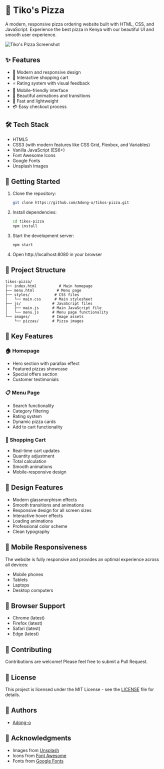 # 🍕 Tiko's Pizza

A modern, responsive pizza ordering website built with HTML, CSS, and JavaScript. Experience the best pizza in Kenya with our beautiful UI and smooth user experience.

![Tiko's Pizza Screenshot](https://images.unsplash.com/photo-1513104890138-7c749659a591?auto=format&fit=crop&w=1200&q=80)

## ✨ Features

- 🎨 Modern and responsive design
- 🛒 Interactive shopping cart
- ⭐ Rating system with visual feedback
- 📱 Mobile-friendly interface
- 🌟 Beautiful animations and transitions
- 🚀 Fast and lightweight
- 💳 Easy checkout process

## 🛠️ Tech Stack

- HTML5
- CSS3 (with modern features like CSS Grid, Flexbox, and Variables)
- Vanilla JavaScript (ES6+)
- Font Awesome Icons
- Google Fonts
- Unsplash Images

## 🚀 Getting Started

1. Clone the repository:
   ```bash
   git clone https://github.com/Adong-o/tikos-pizza.git
   ```

2. Install dependencies:
   ```bash
   cd tikos-pizza
   npm install
   ```

3. Start the development server:
   ```bash
   npm start
   ```

4. Open http://localhost:8080 in your browser

## 📁 Project Structure

```
tikos-pizza/
├── index.html          # Main homepage
├── menu.html          # Menu page
├── styles/           # CSS files
│   └── main.css      # Main stylesheet
├── js/              # JavaScript files
│   ├── main.js      # Main JavaScript file
│   └── menu.js      # Menu page functionality
└── images/          # Image assets
    └── pizzas/      # Pizza images
```

## 🎯 Key Features

### 🏠 Homepage
- Hero section with parallax effect
- Featured pizzas showcase
- Special offers section
- Customer testimonials

### 📋 Menu Page
- Search functionality
- Category filtering
- Rating system
- Dynamic pizza cards
- Add to cart functionality

### 🛒 Shopping Cart
- Real-time cart updates
- Quantity adjustment
- Total calculation
- Smooth animations
- Mobile-responsive design

## 🎨 Design Features

- Modern glassmorphism effects
- Smooth transitions and animations
- Responsive design for all screen sizes
- Interactive hover effects
- Loading animations
- Professional color scheme
- Clean typography

## 📱 Mobile Responsiveness

The website is fully responsive and provides an optimal experience across all devices:
- Mobile phones
- Tablets
- Laptops
- Desktop computers

## 🔧 Browser Support

- Chrome (latest)
- Firefox (latest)
- Safari (latest)
- Edge (latest)

## 🤝 Contributing

Contributions are welcome! Please feel free to submit a Pull Request.

## 📝 License

This project is licensed under the MIT License - see the [LICENSE](LICENSE) file for details.

## 👥 Authors

- [Adong-o](https://github.com/Adong-o)

## 🙏 Acknowledgments

- Images from [Unsplash](https://unsplash.com)
- Icons from [Font Awesome](https://fontawesome.com)
- Fonts from [Google Fonts](https://fonts.google.com)
